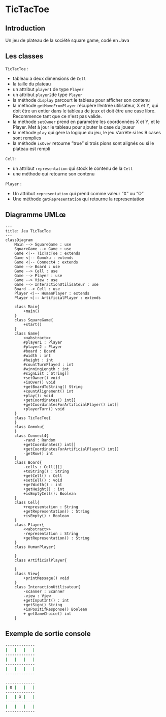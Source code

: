 # TicTacToe
## Introduction
Un jeu de plateau de la société square game, codé en Java

## Les classes
`TicTacToe` :
- tableau a deux dimensions de `Cell`
- la taille du plateau
- un attribut `player1` de type `Player`
- un attribut `player2`de type `Player`
- la méthode `display` parcourt le tableau pour afficher son contenu
- la méthode `getMoveFromPlayer` récupère l’entrée utilisateur, X et Y, qui doit être un entier dans le tableau de jeux et doit être une case libre. Recommence tant que ce n'est pas valide.
- la méthode `setOwner` prend en paramètre les coordonnées X et Y, et le Player. Met à jour le tableau pour ajouter la case du joueur
- la méthode `play` qui gère la logique du jeu, le jeu s’arrête si les 9 cases sont remplies
- la méthode `isOver` retourne ”true” si trois pions sont alignés ou si le plateau est rempli

`Cell`:
- un attribut `representation` qui stock le contenu de la `Cell`
- une méthode qui retourne son contenu

`Player` :
- Un attribut `representation` qui prend comme valeur “X” ou “O”
- Une méthode `getRepresentation` qui retourne la representation

## Diagramme UMLœ
```mermaid
---
title: Jeu TicTacToe
---
classDiagram
    Main --> SquareGame : use
    SquareGame --> Game : use
    Game <|-- TicTacToe : extends
    Game <|-- Gomoku : extends
    Game <|-- Connect4 : extends
    Game --> Board : use
    Game --> Cell : use
    Game --> Player : use
    Game --> View : use
    Game --> InteractionUtilisateur : use
    Board --> Cell : use
    Player <|-- HumanPlayer : extends
    Player <|-- ArtificialPlayer : extends

    class Main{
        +main()
    }
    class SquareGame{
        +start()
    }
    class Game{
        <<abstract>>
        #player1 : Player
        #player2 : Player
        #board : Board
        #width : int
        #height : int
        #countTurnPlayed : int
        #winningLength : int
        #signList : String[]
        +setOwner() void
        +isOver() void
        +getBoardToString() String
        +countAlignement() int
        +play(): void
        +getCoordinates() int[]
        +getCoordinatesForArtificialPlayer() int[]
        +playerTurn() void
    }
    class TicTacToe{
    }
    class Gomoku{
    }
    class Connect4{
        -rand : Random
        +getCoordinates() int[]
        +getCoordinatesForArtificialPlayer() int[]
        -getRow() int
    }
    class Board{
        -cells : Cell[][]
        +toString() : String
        +getCell() : Cell
        +setCell() : void
        +getWidth() : int
        +getHeight() : int
        +isEmptyCell(): Boolean
    }
    class Cell{
        +representation : String
        +getRepresentation() : String
        +isEmpty() : Boolean
    }
    class Player{
        <<abstract>>
        -representation : String
        +getRepresentation() : String
    }
    class HumanPlayer{

    }
    class ArtificialPlayer{

    }
    class View{
        +printMessage() void
    }
    class InteractionUtilisateur{
        -scanner : Scanner
        -view : View
        +getInputInt() : int
        +getSign() String
        +isPositifResponse() Boolean
        + getGameChoice() int
    }
```
## Exemple de sortie console
```bash
-------------
|   |   |   |
-------------
|   |   |   |
-------------
|   |   |   |
-------------
```
```bash
-------------
| O |   |   |
-------------
|   | X |   |
-------------
|   |   |   |
-------------
```